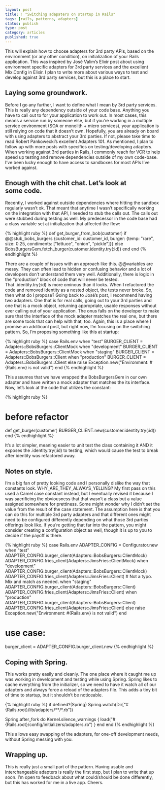 ```yaml
---
layout: post
title: ! "Switching adapaters on startup in Rails"
tags: [rails, patterns, adapters]
status: publish
type: post
category: articles
published: true
---
```


This will explain how to choose adapters for 3rd party APIs, based on the environment (or any other condition), on initialization of your Rails application. This was inspired by José Valim’s Elixir post about using environment specific adapters for 3rd party services and the excellent Mix.Config in Elixir. I plan to write more about various ways to test and develop against 3rd party services, but this is a place to start.

## Laying some groundwork.
Before I go any further, I want to define what I mean by 3rd party services. This is really any dependency outside of your code base. Anything you have to call out to for your application to work out. In most cases, this means a service run by someone else, but if you’re working in a multiple service environment (SOA or monolith + micro services), your application is still relying on code that it doesn’t own. Hopefully, you are already on board with using adapters to abstract your 3rd parties. If not, please take time to read Robert Pankowecki’s excellent Adapters 101.
As mentioned, I plan to follow up with more posts with specifics on testing/developing adapters.
When working against 3rd parties in Rails, I commonly reach for VCR to help speed up testing and remove dependencies outside of my own code-base. I’ve been lucky enough to have access to sandboxes for most APIs I’ve worked against.

## Enough with the chit chat. Let’s look at some code.
Recently, I worked against outside dependencies where hitting the sandbox regularly wasn’t ok. That meant that anytime I wasn’t specifically working on the integration with that API, I needed to stub the calls out. The calls out were stubbed during testing as well. My predecessor in the code base had a class variable set at initialization that affected the flow:

{% highlight ruby %}
def get_burger_from_bob(customer)
  if @@stub_bobs_burgers
    {customer_id: customer_id, burger: {temp: "rare", size: 0.25, condiments: ["lettuce", "onion", "pickle"]}}
  else
    BobsBurgersGem.fetch_burger(customer.identity.try(:id))
  end
end
{% endhighlight %}

There are a couple of issues with an approach like this. @@variables are messy. They can often lead to hidden or confusing behavior and a lot of developers don’t understand them very well. Additionally, there is logic in the “production” block of code that will never be tested. That .identity.try(:id) is more ominous than it looks. When I refactored the code and removed identity as a nested object, the tests never broke.
So, then what do I propose? Going back to José’s post, I recommend having two adapters. One that is for real calls, going out to your 3rd parties and one that is a mock object, returning appropriate, usable responses without ever calling out of your application. The onus falls on the developer to make sure that the interface of the mock adapter matches the real one, but there are some tools that can help with that, too. Again, this is a place where I promise an additioanl post, but right now, I’m focusing on the switching pattern.
So, I’m proposing something like this at startup:

{% highlight ruby %}
case Rails.env
when "test"
  BURGER_CLIENT = Adapters::BobsBurgers::ClientMock
when "development"
  BURGER_CLIENT = Adapters::BobsBurgers::ClientMock
when "staging"
  BURGER_CLIENT = Adapters::BobsBurgers::Client
when "production"
  BURGER_CLIENT = Adapters::BobsBurgers::Client
else
  raise Exception.new("Environment: #{Rails.env} is not valid")
end
{% endhighlight %}

This assumes that we have wrapped the BobsBurgersGem in our own adapter and have written a mock adapter that matches the its interface.
Now, let’s look at the code that utilizes the constant:

{% highlight ruby %}
# before refactor
def get_burger(customer)
  BURGER_CLIENT.new(customer.identity.try(:id))
end
{% endhighlight %}

It’s a lot simpler, meaning easier to unit test the class containing it AND it exposes the .identity.try(:id) to testing, which would cause the test to break after identity was refactored away.

## Notes on style.
I’m a big fan of pretty looking code and I personally dislike the way that constants look. WHY_ARE_THEY_ALWAYS_YELLING? My first pass on this used a Camel case constant instead, but I eventually revised it because I was sacrificing the obviousness that that wasn’t a class but a value assigned somewhere for prettiness.
Some might wonder why I didn’t set the value from the result of the case statement. The assumption here is that you can do this for multiple 3rd party adapters and that different ones might need to be configured differently depending on what those 3rd parties offerings look like.
If you’re getting that far into the pattern, you might consider creating a configuration object as well, though it is up to you to decide if the payoff is there.

{% highlight ruby %}
case Rails.env
  ADAPTER_CONFIG = Configurator.new
when "test"
   ADAPTER_CONFIG.burger_client(Adapters::BobsBurgers::ClientMock)
   ADAPTER_CONFIG.fries_client(Adapters::JimsFries::ClientMock)
when "development"
   ADAPTER_CONFIG.burger_client(Adapters::BobsBurgers::ClientMock)
   ADAPTER_CONFIG.fries_client(Adapters::JimsFries::Client) # Not a typo. Mix and match as needed.
when "staging"
   ADAPTER_CONFIG.burger_client(Adapters::BobsBurgers::Client)
   ADAPTER_CONFIG.fries_client(Adapters::JimsFries::Client)
when "production"
   ADAPTER_CONFIG.burger_client(Adapters::BobsBurgers::Client)
   ADAPTER_CONFIG.fries_client(Adapters::JimsFries::Client)
else
  raise Exception.new("Environment: #{Rails.env} is not valid")
end

# use case:
burger_client = ADAPTER_CONFIG.burger_client.new
{% endhighlight %}

## Coping with Spring.
This works pretty easily and cleanly. The one place where it caught me up was working in development and testing while using Spring. Spring likes to cache everything from the initializer, so we need to have it watch all of our adapters and always force a reload of the adapters file. This adds a tiny bit of time to startup, but it shouldn’t be noticeable.

{% highlight ruby %}
if defined?(Spring)
  Spring.watch(Dir["#{Rails.root}/lib/adapters/**/*.rb"])

  Spring.after_fork do
   Kernel.silence_warnings { load("#{Rails.root}/config/initializers/adapters.rb") }
  end
end
{% endhighlight %}

This allows easy swapping of the adapters, for one-off development needs, without Spring messing with you.

## Wrapping up.
This is really just a small part of the pattern. Having usable and interchangeable adapters is really the first step, but I plan to write that up soon.
I’m open to feedback about what could/should be done differently, but this has worked for me in a live app. Cheers.
